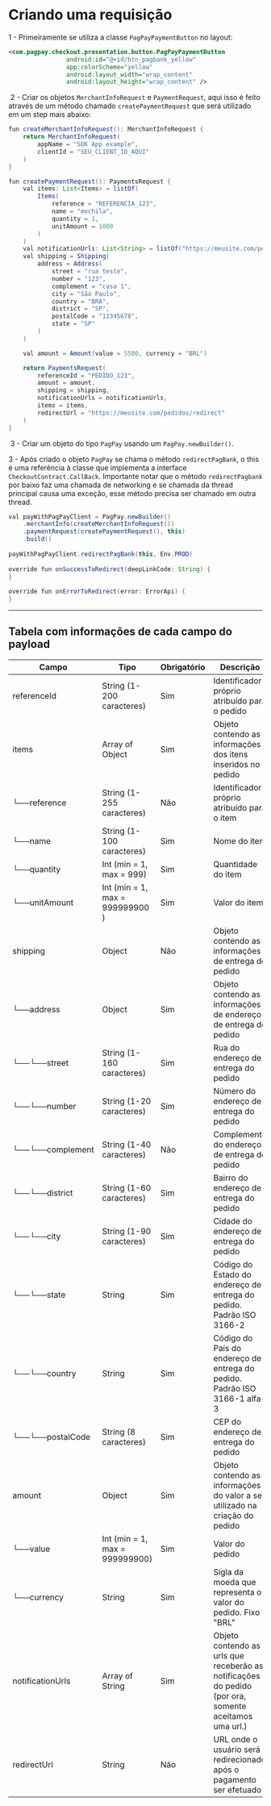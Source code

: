 # Criando uma requisição

1 - Primeiramente se utiliza a classe `PagPayPaymentButton` no layout:

```xml
<com.pagpay.checkout.presentation.button.PagPayPaymentButton
                android:id="@+id/btn_pagbank_yellow"
                app:colorScheme="yellow"
                android:layout_width="wrap_content"
                android:layout_height="wrap_content" />
```
​​
2 - Criar os objetos `MerchantInfoRequest` e `PaymentRequest`, aqui isso é feito através de um método chamado `createPaymentRequest` que será utilizado em um step mais abaixo:

```java
fun createMerchantInfoRequest(): MerchantInfoRequest {
    return MerchantInfoRequest(
        appName = "SDK App example",
        clientId = "SEU_CLIENT_ID_AQUI"
    )
}

fun createPaymentRequest(): PaymentsRequest {
    val items: List<Items> = listOf(
        Items(
            reference = "REFERENCIA_123",
            name = "mochila",
            quantity = 1,
            unitAmount = 1000
        )
    )
    val notificationUrls: List<String> = listOf("https://meusite.com/pedidos/pagamentos")
    val shipping = Shipping(
        address = Address(
            street = "rua teste",
            number = "123",
            complement = "casa 1",
            city = "São Paulo",
            country = "BRA",
            district = "SP",
            postalCode = "12345678",
            state = "SP"
        )
    )

    val amount = Amount(value = 5500, currency = "BRL")

    return PaymentsRequest(
        referenceId = "PEDIDO_123",
        amount = amount,
        shipping = shipping,
        notificationUrls = notificationUrls,
        items = items,
        redirectUrl = "https://meusite.com/pedidos/redirect"
    )
}
```
​
3 - Criar um objeto do tipo `PagPay` usando um `PagPay.newBuilder()`.

3 - Após criado o objeto `PagPay` se chama o método `redirectPagBank`, o this é uma referência à classe que implementa a interface `CheckoutContract.CallBack`. Importante notar que o método `redirectPagbank` por baixo faz uma chamada de networking e se chamada da thread principal causa uma exceção, esse método precisa ser chamado em outra thread.

```java
val payWithPagPayClient = PagPay.newBuilder()
    .merchantInfo(createMerchantInfoRequest())
    .paymentRequest(createPaymentRequest(), this)
    .build()
​
payWithPagPayClient.redirectPagBank(this, Env.PROD)
​
override fun onSuccessToRedirect(deepLinkCode: String) {
}
​
override fun onErrorToRedirect(error: ErrorApi) {
}
```


---

## Tabela com informações de cada campo do payload


|      Campo          |              Tipo               | Obrigatório |                                               Descrição                                               |
|---------------------|---------------------------------|-------------|-------------------------------------------------------------------------------------------------------|
|   referenceId       |    String (1-200 caracteres)    |     Sim     |                             Identificador próprio atribuído para o pedido                             |
|   items             |    Array of Object              |     Sim     |                      Objeto contendo as informações dos itens inseridos no pedido                     |
|   └──reference      |    String (1-255 caracteres)    |     Não     |                             Identificador próprio atribuído para o item                               |
|   └──name           |    String (1-100  caracteres)   |     Sim     |                                             Nome do item                                              |
|   └──quantity       |    Int (min = 1, max = 999)     |     Sim     |                                          Quantidade do item                                           |
|   └──unitAmount     | Int (min = 1, max = 999999900 ) |     Sim     |                                             Valor do item                                             |
|   shipping          |             Object              |     Não     |                         Objeto contendo as informações de entrega do pedido                           |
|    └──address       |             Object              |     Sim     |                    Objeto contendo as informações de endereço de entrega do pedido                    |
|    └──└──street     |    String (1-160 caracteres)    |     Sim     |                                 Rua do endereço de entrega do pedido                                  |
|    └──└──number     |    String (1-20 caracteres)     |     Sim     |                                Número do endereço de entrega do pedido                                |
|    └──└──complement |    String (1-40 caracteres)     |     Não     |                             Complemento do endereço de entrega do pedido                              |
|    └──└──district   |    String (1-60 caracteres)     |     Sim     |                                Bairro do endereço de entrega do pedido                                |
|    └──└──city       |    String (1-90 caracteres)     |     Sim     |                                Cidade do endereço de entrega do pedido                                |
|    └──└──state      |             String              |     Sim     |                 Código do Estado do endereço de entrega do pedido. Padrão ISO 3166-2                  |
|    └──└──country    |             String              |     Sim     |               Código do País do endereço de entrega do pedido. Padrão ISO 3166-1 alfa-3               |
|    └──└──postalCode |      String (8 caracteres)      |     Sim     |                                 CEP do endereço de entrega do pedido                                  |
|    amount           |             Object              |     Sim     |             Objeto contendo as informações do valor a ser utilizado na criação do pedido              |
|     └──value        | Int (min = 1, max = 999999900)  |     Sim     |                                            Valor do pedido                                            |
|     └──currency     |             String              |     Sim     |                      Sigla da moeda que representa o valor do pedido. Fixo "BRL"                      |
|    notificationUrls |         Array of String         |     Sim     | Objeto contendo as urls que receberão as notificações do pedido (por ora, somente aceitamos uma url.) |
|    redirectUrl      |             String              |     Não     |                      URL onde o usuário será redirecionado após o pagamento ser efetuado              |